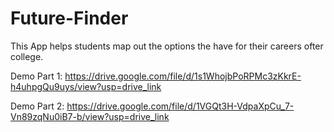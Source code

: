 # Future-Finder
This App helps students map out the options the have for their careers ofter college.

Demo Part 1: https://drive.google.com/file/d/1s1WhojbPoRPMc3zKkrE-h4uhpgQu9uys/view?usp=drive_link

Demo Part 2: https://drive.google.com/file/d/1VGQt3H-VdpaXpCu_7-Vn89zqNu0iB7-b/view?usp=drive_link
